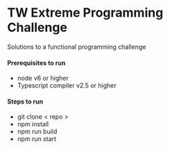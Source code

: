 # TW Extreme Programming Challenge
Solutions to a functional programming challenge

#### Prerequisites to run
* node v6 or higher
* Typescript compiler v2.5 or higher

#### Steps to run
* git clone < repo >
* npm install
* npm run build
* npm run start
